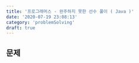 ```yaml
---
title: '프로그래머스 - 완주하지 못한 선수 풀이 ( Java )'
date: '2020-07-19 23:08:13'
category: 'problemSolving'
draft: true
---
```


## 문제
